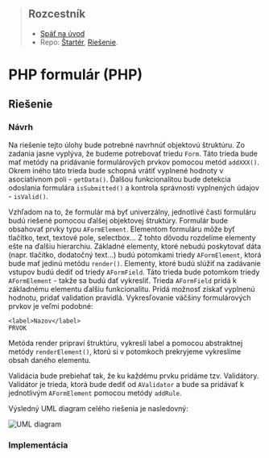 <div class="hidden">

> ## Rozcestník
> - [Späť na úvod](../../README.md)
> - Repo: [Štartér](/../../tree/main/php/php-form), [Riešenie](/../../tree/solution/php/php-form).

# PHP formulár (PHP)

</div>

## Riešenie

### Návrh

Na riešenie tejto úlohy bude potrebné navrhnúť objektovú štruktúru. Zo zadania jasne vyplýva, že budeme potrebovať triedu `Form`. Táto trieda bude mať metódy na pridávanie formulárových prvkov pomocou metód `addXXX()`. Okrem iného táto trieda bude schopná vrátiť vyplnené hodnoty v asociatívnom poli - `getData()`. Ďalšou funkcionalitou bude detekcia odoslania formulára `isSubmitted()` a kontrola správnosti vyplnených údajov - `isValid()`.

Vzhľadom na to, že formulár má byť univerzálny, jednotlivé časti formuláru budú riešené pomocou ďalšej objektovej štruktúry. Formulár bude obsahovať prvky typu `AFormElement`. Elementom formuláru môže byť tlačítko, text, textové pole, selectbox... Z tohto dôvodu rozdelíme elementy ešte na ďalšiu hierarchiu. Základné elementy, ktoré nebudú poskytovať dáta (napr. tlačítko, dodatočný text...) budú potomkami triedy `AFormElement`, ktorá bude mať jedinú metódu `render()`. Elementy, ktoré budú slúžiť na zadávanie vstupov budú dediť od triedy `AFormField`. Táto trieda bude potomkom triedy `AFormElement` - takže sa budú dať vykresliť. Trieda `AFormField` pridá k základnému elementu ďalšiu funkcionalitu. Pridá možnosť získať vyplnenú hodnotu, pridať validation pravidlá. Vykresľovanie väčšiny formulárových prvkov je veľmi podobné:
```˙html
<label>Nazov</label>
PRVOK
```
Metóda render pripraví štruktúru, vykreslí label a pomocou abstraktnej metódy `renderElement()`, ktorú si v potomkoch prekryjeme vykreslíme obsah daného elementu.

Validácia bude prebiehať tak, že ku každému prvku pridáme tzv. Validátory. Validátor je trieda, ktorá bude dediť od `AValidator` a bude sa pridávať k jednotlivým `AFormElement` pomocou metódy `addRule`.

Výsledný UML diagram celého riešenia je nasledovný:

![UML diagram](http://www.plantuml.com/plantuml/proxy?cache=no&src=https://raw.githubusercontent.com/thevajko/zbierka-uloh/solution/php/php-form/diagram.puml)

### Implementácia

